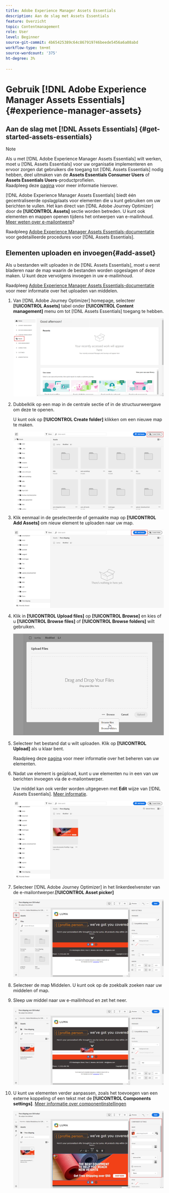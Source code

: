 ```yaml
---
title: Adobe Experience Manager Assets Essentials
description: Aan de slag met Assets Essentials
feature: Overzicht
topic: Contentmanagement
role: User
level: Beginner
source-git-commit: 4b65425389c64c867919746beede5456a6a08abd
workflow-type: tm+mt
source-wordcount: '375'
ht-degree: 3%

---
```


# Gebruik [!DNL Adobe Experience Manager Assets Essentials] {#experience-manager-assets}

## Aan de slag met [!DNL Assets Essentials] {#get-started-assets-essentials}

>[!NOTE]
>
> Als u met [!DNL Adobe Experience Manager Assets Essentials] wilt werken, moet u [!DNL Assets Essentials] voor uw organisatie implementeren en ervoor zorgen dat gebruikers die toegang tot [!DNL Assets Essentials] nodig hebben, deel uitmaken van de **Assets Essentials Consumer Users** of **Assets Essentials Users**-productprofielen. <br> Raadpleeg deze  [pagina](https://experienceleague.adobe.com/docs/experience-manager-assets-essentials/help/deploy-administer.html) voor meer informatie hierover.

[!DNL Adobe Experience Manager Assets Essentials] biedt één gecentraliseerde opslagplaats voor elementen die u kunt gebruiken om uw berichten te vullen. Het kan direct van [!DNL Adobe Journey Optimizer] door de **[!UICONTROL Assets]** sectie worden betreden. U kunt ook elementen en mappen openen tijdens het ontwerpen van e-mailinhoud. [Meer weten over e-mailontwerp](design-emails.md)?

Raadpleeg [Adobe Experience Manager Assets Essentials-documentatie](https://experienceleague.adobe.com/docs/experience-manager-assets-essentials/help/introduction.html) voor gedetailleerde procedures voor [!DNL Assets Essentials].

## Elementen uploaden en invoegen{#add-asset}

Als u bestanden wilt uploaden in de [!DNL Assets Essentials], moet u eerst bladeren naar de map waarin de bestanden worden opgeslagen of deze maken. U kunt deze vervolgens invoegen in uw e-mailinhoud.

Raadpleeg [Adobe Experience Manager Assets Essentials-documentatie](https://experienceleague.adobe.com/docs/experience-manager-assets-essentials/help/add-delete.html) voor meer informatie over het uploaden van middelen.

1. Van [!DNL Adobe Journey Optimizer] homepage, selecteer **[!UICONTROL Assets]** tabel onder **[!UICONTROL Content management]** menu om tot [!DNL Assets Essentials] toegang te hebben.

   ![](assets/media_library_1.png)

1. Dubbelklik op een map in de centrale sectie of in de structuurweergave om deze te openen.

   U kunt ook op **[!UICONTROL Create folder]** klikken om een nieuwe map te maken.

   ![](assets/media_library_8.png)

1. Klik eenmaal in de geselecteerde of gemaakte map op **[!UICONTROL Add Assets]** om nieuw element te uploaden naar uw map.

   ![](assets/media_library_2.png)

1. Klik in **[!UICONTROL Upload files]** op **[!UICONTROL Browse]** en kies of u **[!UICONTROL Browse files]** of **[!UICONTROL Browse folders]** wilt gebruiken.

   ![](assets/media_library_3.png)

1. Selecteer het bestand dat u wilt uploaden. Klik op **[!UICONTROL Upload]** als u klaar bent.

   Raadpleeg deze [pagina](https://experienceleague.adobe.com/docs/experience-manager-assets-essentials/help/manage-organize.html?lang=en) voor meer informatie over het beheren van uw elementen.

1. Nadat uw element is geüpload, kunt u uw elementen nu in een van uw berichten invoegen via de e-mailontwerper.

   Uw middel kan ook verder worden uitgegeven met **Edit** wijze van [!DNL Assets Essentials]. [Meer informatie](https://experienceleague.adobe.com/docs/experience-manager-assets-essentials/help/edit-images.html).

   ![](assets/media_library_12.png)

1. Selecteer [!DNL Adobe Journey Optimizer] in het linkerdeelvenster van de e-mailontwerper.**[!UICONTROL Asset picker]**

   ![](assets/media_library_5.png)

1. Selecteer de map Middelen. U kunt ook op de zoekbalk zoeken naar uw middelen of map.

1. Sleep uw middel naar uw e-mailinhoud en zet het neer.

   ![](assets/media_library_6.png)

1. U kunt uw elementen verder aanpassen, zoals het toevoegen van een externe koppeling of een tekst met de **[!UICONTROL Components settings]**. [Meer informatie over componentinstellingen](content-components.md)

   ![](assets/media_library_13.png)
